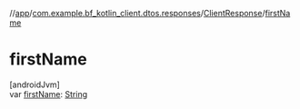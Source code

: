 //[app](../../../index.md)/[com.example.bf_kotlin_client.dtos.responses](../index.md)/[ClientResponse](index.md)/[firstName](first-name.md)

# firstName

[androidJvm]\
var [firstName](first-name.md): [String](https://kotlinlang.org/api/latest/jvm/stdlib/kotlin/-string/index.html)
